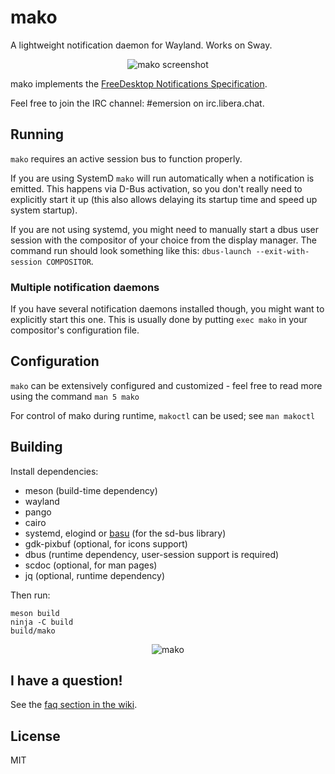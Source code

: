 # mako

A lightweight notification daemon for Wayland. Works on Sway.

<p align="center">
  <img src="https://sr.ht/meoc.png" alt="mako screenshot">
</p>

mako implements the [FreeDesktop Notifications Specification][spec].

Feel free to join the IRC channel: #emersion on irc.libera.chat.

## Running

`mako` requires an active session bus to function properly. 

If you are using SystemD `mako` will run automatically when a notification is emitted.
This happens via D-Bus activation, so you don't really need to explicitly 
start it up (this also allows delaying its startup time and speed up system startup).

If you are not using systemd, you might need to manually start a dbus user session
with the compositor of your choice from the display manager. The command run should
look something like this: `dbus-launch --exit-with-session COMPOSITOR`.

### Multiple notification daemons
If you have several notification daemons installed though, you might want to
explicitly start this one.
This is usually done by putting `exec mako` in your compositor's configuration file.

## Configuration

`mako` can be extensively configured and customized - feel free to read more
using the command `man 5 mako`

For control of mako during runtime, `makoctl` can be used; see `man makoctl`

## Building

Install dependencies:

* meson (build-time dependency)
* wayland
* pango
* cairo
* systemd, elogind or [basu] (for the sd-bus library)
* gdk-pixbuf (optional, for icons support)
* dbus (runtime dependency, user-session support is required)
* scdoc (optional, for man pages)
* jq (optional, runtime dependency)

Then run:

```shell
meson build
ninja -C build
build/mako
```

<p align="center">
  <img src="https://sr.ht/frOL.jpg" alt="mako">
</p>

## I have a question!

See the [faq section in the wiki](https://github.com/emersion/mako/wiki/Frequently-asked-questions).

## License

MIT

[spec]: https://specifications.freedesktop.org/notification-spec/notification-spec-latest.html
[basu]: https://github.com/emersion/basu
